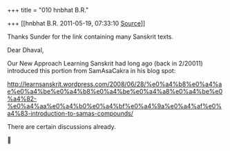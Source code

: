 +++
title = "010 hnbhat B.R."

+++
[[hnbhat B.R.	2011-05-19, 07:33:10 [Source](https://groups.google.com/g/samskrita/c/HTgOtvKZEgg)]]



Thanks Sunder for the link containing many Sanskrit texts.

  

Dear Dhaval,

  

Our New Approach Learning Sanskrit had long ago (back in 2/20011) introduced this portion from SamAsaCakra in his blog spot:

  

<http://learnsanskrit.wordpress.com/2008/06/28/%e0%a4%b8%e0%a4%ae%e0%a4%be%e0%a4%b8%e0%a4%be%e0%a4%a8%e0%a4%be%e0%a4%82-%e0%a4%aa%e0%a4%b0%e0%a4%bf%e0%a4%9a%e0%a4%af%e0%a4%83-introduction-to-samas-compounds/>

  

There are certain discussions already.



